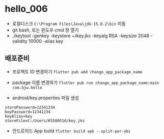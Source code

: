 # hello_006

- 로컬디스크 `C:\Program Files\Java\jdk-15.0.2\bin` 이동
- git bash, 또는 윈도우 cmd 창 열기
- ./keytool -genkey -keystore ~/key.jks -keyalg RSA -keysize
  2048 -validity 10000 -alias key

## 배포준비

- 프로젝트 ID 변경하기
  `flutter pub add change_app_package_name`

- package 이름 변경하기
  `flutter pub run change_app_package_name:main com.bjw.hello`
- android/key.properties 파일 생성

```
storePassword=12341234
keyPassword=12341234
keyAlias=key
storeFile=C:/Users/KS500516/key.jks
```

- 안드로이드 App build
  `flutter build apk --split-per-abi`
